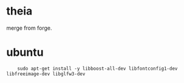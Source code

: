 theia
================================

merge from forge.

# ubuntu

```shell
    sudo apt-get install -y libboost-all-dev libfontconfig1-dev libfreeimage-dev libglfw3-dev
```